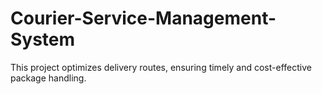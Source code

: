 # Courier-Service-Management-System
This project optimizes delivery routes, ensuring timely and cost-effective package handling.
